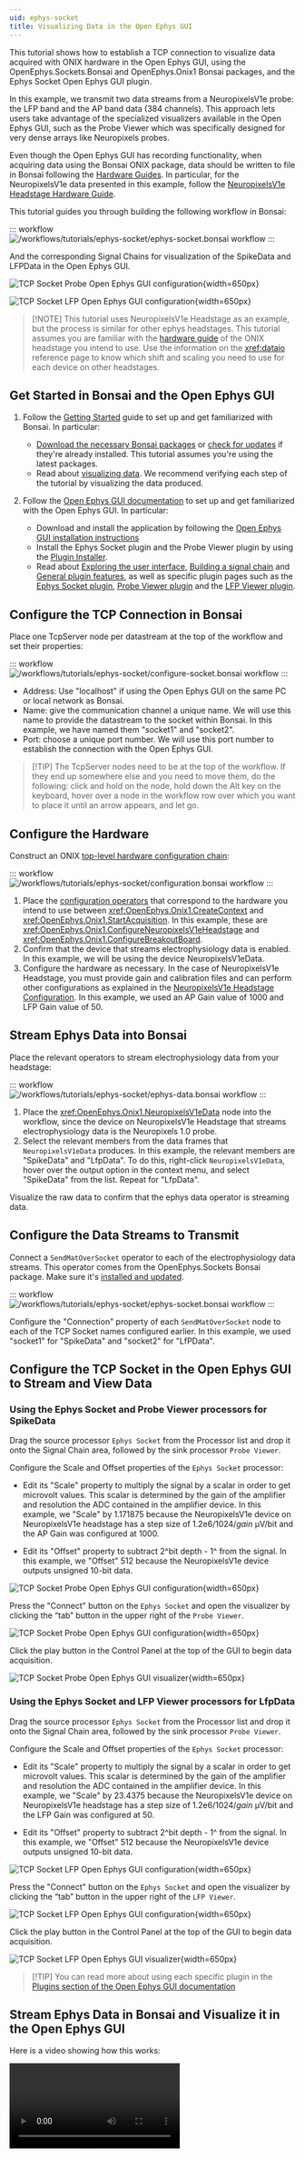 ```yaml
---
uid: ephys-socket
title: Visualizing Data in the Open Ephys GUI
---
```


This tutorial shows how to establish a TCP connection to visualize data acquired with ONIX hardware
in the Open Ephys GUI, using the OpenEphys.Sockets.Bonsai and OpenEphys.Onix1 Bonsai packages, and
the Ephys Socket Open Ephys GUI plugin.

In this example, we transmit two data streams from a NeuropixelsV1e probe: the LFP band and the AP
band data (384 channels). This approach lets users take advantage of the specialized visualizers
available in the Open Ephys GUI, such as the Probe Viewer which was specifically designed for very
dense arrays like Neuropixels probes.

Even though the Open Ephys GUI has recording functionality, when acquiring data using the Bonsai
ONIX package, data should be written to file in Bonsai following the [Hardware
Guides](xref:hardware). In particular, for the NeuropixelsV1e data presented in this example, follow
the [NeuropixelsV1e Headstage Hardware Guide](xref:np1e).

This tutorial guides you through building the following workflow in Bonsai: 

::: workflow ![/workflows/tutorials/ephys-socket/ephys-socket.bonsai
workflow](../../workflows/tutorials/ephys-socket/ephys-socket.bonsai) :::

And the corresponding Signal Chains for visualization of the SpikeData and LFPData in the Open Ephys
GUI.

![TCP Socket Probe Open Ephys GUI
configuration](../../images/ephys-socket-tut/ephys_socket_gui_signalchain_working_probe_viewer.png){width=650px}

![TCP Socket LFP Open Ephys GUI
configuration](../../images/ephys-socket-tut/ephys_socket_gui_signalchain_working_lfp_viewer.png){width=650px}

<!-- This method is generalizable to any continuous data stream in the correct matrix format -->

> [!NOTE] This tutorial uses NeuropixelsV1e Headstage as an example, but the process is similar for
> other ephys headstages. This tutorial assumes you are familiar with the [hardware
> guide](xref:hardware) of the ONIX headstage you intend to use. Use the information on the
> <xref:dataio> reference page to know which shift and scaling you need to use for each device on
> other headstages.

## Get Started in Bonsai and the Open Ephys GUI

1. Follow the [Getting Started](xref:getting-started) guide to set up and get familiarized with
   Bonsai. In particular:

    - [Download the necessary Bonsai packages](xref:install-configure-bonsai#package-installation)
or [check for updates](xref:install-configure-bonsai#update-packages) if they're already installed.
This tutorial assumes you're using the latest packages.
    - Read about [visualizing data](xref:visualize-data). We recommend verifying each step of the
      tutorial by visualizing the data produced.

<!-- Do we list OpenEphys.Sockets.Bonsai or assume they'll download what is included in the "necessary Bonsai packages"? -->

2. Follow the [Open Ephys GUI documentation](https://open-ephys.github.io/gui-docs/) to set up and
   get familiarized with the Open Ephys GUI. In particular:

    - Download and install the application by following the [Open Ephys GUI installation
      instructions](https://open-ephys.github.io/gui-docs/User-Manual/Installing-the-GUI.html)
    - Install the Ephys Socket plugin and the Probe Viewer plugin by using the [Plugin
      Installer](https://open-ephys.github.io/gui-docs/User-Manual/Plugins/index.html#plugin-installer).
    - Read about [Exploring the user
      interface](https://open-ephys.github.io/gui-docs/User-Manual/Exploring-the-user-interface.html),
      [Building a signal
      chain](https://open-ephys.github.io/gui-docs/User-Manual/Building-a-signal-chain.html) and
      [General plugin
      features](https://open-ephys.github.io/gui-docs/User-Manual/Plugins/index.html#general-plugin-features),
      as well as specific plugin pages such as the [Ephys Socket
      plugin](https://open-ephys.github.io/gui-docs/User-Manual/Plugins/Ephys-Socket.html), [Probe
      Viewer plugin](https://open-ephys.github.io/gui-docs/User-Manual/Plugins/Probe-Viewer.html)
      and the [LFP Viewer
      plugin](https://open-ephys.github.io/gui-docs/User-Manual/Plugins/LFP-Viewer.html).


## Configure the TCP Connection in Bonsai

Place one TcpServer node per datastream at the top of the workflow and set their properties:

::: workflow ![/workflows/tutorials/ephys-socket/configure-socket.bonsai
workflow](../../workflows/tutorials/ephys-socket/configure-socket.bonsai) :::

- Address: Use "localhost" if using the Open Ephys GUI on the same PC or local network as Bonsai.
- Name: give the communication channel a unique name. We will use this name to provide the
  datastream to the socket within Bonsai. In this example, we have named them "socket1" and
  "socket2".
- Port: choose a unique port number. We will use this port number to establish the connection with
  the Open Ephys GUI.

> [!TIP] The TcpServer nodes need to be at the top of the workflow. If they end up somewhere else
> and you need to move them, do the following: click and hold on the node, hold down the Alt key on
> the keyboard, hover over a node in the workflow row over which you want to place it until an arrow
> appears, and let go.  


## Configure the Hardware

Construct an ONIX [top-level hardware configuration chain](xref:onix-configuration): 

::: workflow ![/workflows/tutorials/ephys-socket/configuration.bonsai
workflow](../../workflows/tutorials/ephys-socket/configuration.bonsai) :::

1. Place the [configuration operators](xref:configure) that correspond to the hardware you intend to
use between <xref:OpenEphys.Onix1.CreateContext> and <xref:OpenEphys.Onix1.StartAcquisition>. In
this example, these are <xref:OpenEphys.Onix1.ConfigureNeuropixelsV1eHeadstage> and
<xref:OpenEphys.Onix1.ConfigureBreakoutBoard>.
1. Confirm that the device that streams electrophysiology data is enabled. In this example, we will
   be using the device NeuropixelsV1eData.
1. Configure the hardware as necessary. In the case of NeuropixelsV1e Headstage, you must provide
   gain and calibration files and can perform other configurations as explained in the
   [NeuropixelsV1e Headstage Configuration](xref:np1e_configuration). In this example, we used an AP
   Gain value of 1000 and LFP Gain value of 50.

## Stream Ephys Data into Bonsai

Place the relevant operators to stream electrophysiology data from your headstage:

::: workflow ![/workflows/tutorials/ephys-socket/ephys-data.bonsai
workflow](../../workflows/tutorials/ephys-socket/ephys-data.bonsai) :::

1. Place the <xref:OpenEphys.Onix1.NeuropixelsV1eData> node into the workflow, since the device on
   NeuropixelsV1e Headstage that streams electrophysiology data is the Neuropixels 1.0 probe.
1. Select the relevant members from the data frames that `NeuropixelsV1eData` produces. In this
   example, the relevant members are "SpikeData" and "LfpData". To do this, right-click
   `NeuropixelsV1eData`, hover over the output option in the context menu, and select "SpikeData"
   from the list. Repeat for "LfpData".

Visualize the raw data to confirm that the ephys data operator is streaming data. 

## Configure the Data Streams to Transmit

Connect a `SendMatOverSocket` operator to each of the electrophysiology data streams. This operator
comes from the OpenEphys.Sockets Bonsai package. Make sure it's [installed and
updated](xref:install-configure-bonsai).

<!-- I'm not sure how to link to the reference as was done with other nodes <xref:Bonsai.Dsp.SelectChannels> -->

::: workflow ![/workflows/tutorials/ephys-socket/ephys-socket.bonsai
workflow](../../workflows/tutorials/ephys-socket/ephys-socket.bonsai) :::

Configure the "Connection" property of each `SendMatOverSocket` node to each of the TCP Socket names
configured earlier. In this example, we used "socket1" for "SpikeData" and "socket2" for "LfPData".


## Configure the TCP Socket in the Open Ephys GUI to Stream and View Data
### Using the Ephys Socket and Probe Viewer processors for SpikeData

Drag the source processor `Ephys Socket` from the Processor list and drop it onto the Signal Chain
area, followed by the sink processor `Probe Viewer`.

Configure the Scale and Offset properties of the `Ephys Socket` processor:

- Edit its "Scale" property to multiply the signal by a scalar in order to get microvolt values.
This scalar is determined by the gain of the amplifier and resolution the ADC contained in the
amplifier device. In this example, we "Scale" by 1.171875 because the NeuropixelsV1e device on
NeuropixelsV1e headstage has a step size of 1.2e6/1024/_gain_&nbsp;μV/bit and the AP Gain was
configured at 1000.

- Edit its "Offset" property to subtract 2^bit depth - 1^ from the signal. In this example, we
  "Offset" 512 because the NeuropixelsV1e device outputs unsigned 10-bit data.

![TCP Socket Probe Open Ephys GUI
configuration](../../images/ephys-socket-tut/ephys_socket_gui_signalchain_connect_probe_viewer.png){width=650px}

Press the "Connect" button on the `Ephys Socket` and open the visualizer by clicking the “tab”
button in the upper right of the `Probe Viewer`.

![TCP Socket Probe Open Ephys GUI
configuration](../../images/ephys-socket-tut/ephys_socket_gui_signalchain_working_probe_viewer.png){width=650px}

Click the play button in the Control Panel at the top of the GUI to begin data acquisition.

![TCP Socket Probe Open Ephys GUI
visualizer](../../images/ephys-socket-tut/ephys_socket_probe_viewer_gui_window.png){width=650px}

### Using the Ephys Socket and LFP Viewer processors for LfpData

Drag the source processor `Ephys Socket` from the Processor list and drop it onto the Signal Chain
area, followed by the sink processor `Probe Viewer`.

Configure the Scale and Offset properties of the `Ephys Socket` processor:

- Edit its "Scale" property to multiply the signal by a scalar in order to get microvolt values.
This scalar is determined by the gain of the amplifier and resolution the ADC contained in the
amplifier device. In this example, we "Scale" by 23.4375 because the NeuropixelsV1e device on
NeuropixelsV1e headstage has a step size of 1.2e6/1024/_gain_&nbsp;μV/bit and the LFP Gain was
configured at 50.

- Edit its "Offset" property to subtract 2^bit depth - 1^ from the signal. In this example, we
  "Offset" 512 because the NeuropixelsV1e device outputs unsigned 10-bit data.

![TCP Socket LFP Open Ephys GUI
configuration](../../images/ephys-socket-tut/ephys_socket_gui_signalchain_connect_lfp_viewer.png){width=650px}

Press the "Connect" button on the `Ephys Socket` and open the visualizer by clicking the “tab”
button in the upper right of the `LFP Viewer`.

![TCP Socket LFP Open Ephys GUI
configuration](../../images/ephys-socket-tut/ephys_socket_gui_signalchain_working_lfp_viewer.png){width=650px}

Click the play button in the Control Panel at the top of the GUI to begin data acquisition.

![TCP Socket LFP Open Ephys GUI
visualizer](../../images/ephys-socket-tut/ephys_socket_lfp_viewer_gui_window.png){width=650px}

> [!TIP] You can read more about using each specific plugin in the [Plugins section of the Open
> Ephys GUI documentation](https://open-ephys.github.io/gui-docs/User-Manual/Plugins/index.html) 

## Stream Ephys Data in Bonsai and Visualize it in the Open Ephys GUI

Here is a video showing how this works:

<video controls>
  <source src="../../images/ephys-socket-tut/ephys_socket.mp4" type="video/mp4">
</video> 


<!-- add troubleshooting -->